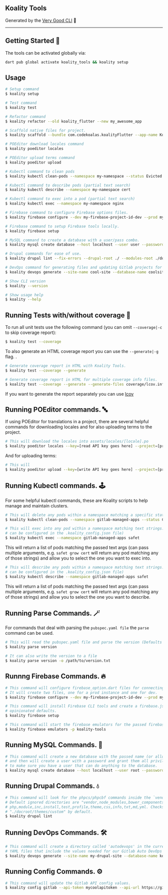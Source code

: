 ## Koality Tools

Generated by the [Very Good CLI](https://pub.dev/packages/very_good_cli) 🤖

---

## Getting Started 🚀

The tools can be activated globally via:

```sh
dart pub global activate koality_tools && koality setup
```

## Usage

```sh
# Setup command
$ koality setup

# Test command
$ koality test

# Refactor command
$ koality refactor --old koality_flutter --new my_awesome_app

# Scaffold native files for project.
$ koality scaffold --bundle com.codekoalas.koalityFlutter --app-name Koality Flutter

# POEditor download locales command
$ koality poeditor locales

# POEditor upload terms command
$ koality poeditor upload

# Kubectl command to clean pods
$ koality kubectl clean-pods --namespace my-namespace --status Evicted

# Kubectl command to describe pods (partial text search)
$ koality kubectl describe --namespace my-namespace cert

# Kubectl command to exec into a pod (partial text search)
$ koality kubectl exec --namespace my-namespace nginx

# Firebase command to configure Firebase options files.
$ koality firebase configure --dev my-firebase-project-id-dev --prod my-firebase-project-id

# Firebase command to setup Firebase tools locally.
$ koality firebase setup

# MySQL command to create a database with a user/pass combo.
$ koality mysql create database --host localhost --user user --password root --database my_database

# Drupal commands for ease of use.
$ koality drupal lint --fix-errors --drupal-root ./ --modules-root ./docroot/modules/custom --themes-root ./docroot/themes/custom

# DevOps command for generating files and updating Gitlab projects for using Gitlab Auto DevOps.
$ koality devops generate --site-name cool-site --database-name coolsite_dev --site-type drupal --container-path registry.gitlab.com/path/to/container/image

# Show CLI version
$ koality --version

# Show usage help
$ koality --help
```

## Running Tests with/without coverage 🧪

To run all unit tests use the following command (you can omit `--coverage|-c` to skip coverage report):

```sh
$ koality test --coverage
```

To also generate an HTML coverage report you can use the `--generate|-g` flag.
.

```sh
# Generate coverage report in HTML with Koality Tools.
$ koality test --coverage --generate

# Generate coverage report in HTML for multiple coverage info files.
$ koality test --coverage --generate --generate-files coverage/lcov.info coverage/lcov-integration.info
```

If you want to generate the report separately you can use [lcov](https://github.com/linux-test-project/lcov)


## Running POEditor commands. 🔤

If using POEditor for translations in a project, there are several helpful commands for downloading locales
and for also uploading terms to the project.

```sh
# This will download the locales into assets/locales/[locale].po
$ koality poeditor locales --key=[read API key goes here] --project=[project ID here] --locales=[path to locales file]
```

And for uploading terms:

```sh
# This will 
$ koality poeditor upload --key=[write API key goes here] --project=[project ID here] --file=[path where json file will be generated]
```


## Running Kubectl commands. 🕹️

For some helpful kubectl commands, these are Koality scripts to help manage and maintain clusters.

```sh
# This will delete any pods within a namespace matching a specific status. (Status defaults to "Evicted")
$ koality kubectl clean-pods --namespace gitlab-managed-apps --status CrashLoopBackOff
```

```sh
# This will exec into any pod within a namespace matching text strings. (Namespace defaults to "gitlab-managed-apps" and
# can be configured in the .koality_config.json file)
$ koality kubectl exec --namespace gitlab-managed-apps safet
```
This will return a list of pods matching the passed text args (can pass multiple arguments, e.g. `safet grow cert` will return 
any pod matching any of those strings) and allow you to select the one you want to exec into.

```sh
# This will describe any pods within a namespace matching text strings. (Namespace defaults to "gitlab-managed-apps" and
# can be configured in the .koality_config.json file)
$ koality kubectl describe --namespace gitlab-managed-apps safet
```
This will return a list of pods matching the passed text args (can pass multiple arguments, e.g. `safet grow cert` will return 
any pod matching any of those strings) and allow you to select the one you want to describe.

## Running Parse Commands. 🪄

For commands that deal with parsing the `pubspec.yaml file` the `parse` command can be used.

```sh
# This will read the pubspec.yaml file and parse the version (Defaults to writing to stdout)
$ koality parse version

# It can also write the version to a file
$ koality parse version -o /path/to/version.txt
```

## Runnng Firebase Commands. 🔥

```sh
# This command will configure firebase_option.dart files for connecting to a Firebase instance.
# It will create two files, one for a prod instance and one for dev.
$ koality firebase configure --dev my-firebase-project-id-dev --prod my-firebase-project-id

# This command will install Firebase CLI tools and create a firebase.json file with some
# opinionated defaults.
$ koality firebase setup

# This command will start the firebase emulators for the passed firebase project ID.
$ koality firebase emulators -p koality-tools
```

## Running MySQL Commands. 🔐

```sh
# This command will create a new database with the passed name (or allow skipping if it exists/command fails)
# and then will create a user with a password and grant them all priviledges to the database. Great for local use
# to make sure you have a user that can do anything to the database.
$ koality mysql create database --host localhost --user root --password root --database my_database
```

## Running Drupal Commands. 💧
```sh
# This command will look for the phpcs/phpcbf commands inside the `vendor` directory from where the Drupal root is.
# Default ignored directories are "vendor,node_modules,bower_components", default checked extensions are
# php,module,inc,install,test,profile,theme,css,info,txt,md,yml. Checks inside "./docroot/modules/custom" and
# "./docroot/themes/custom" by default.
$ koality drupal lint
```

## Running DevOps Commands. 🛠️
```sh
# This command will create a directory called 'autodevops' in the current directory and then copy over some
# YAML files that include the values needed for our Gitlab Auto DevOps helm chart to deploy the site.
$ koality devops generate --site-name my-drupal-site --database-name koality_drupal_dev --site-type drupal --files-path autodevops --container-path registry.gitlab.com/path/to/container/image
```

## Running Config Commands. ⚙️
```sh
# This command will update the Gitlab API config values.
$ koality config gitlab --api-token mycoolapitoken --api-url https://gitlab.mydomain.com/api/v4
```